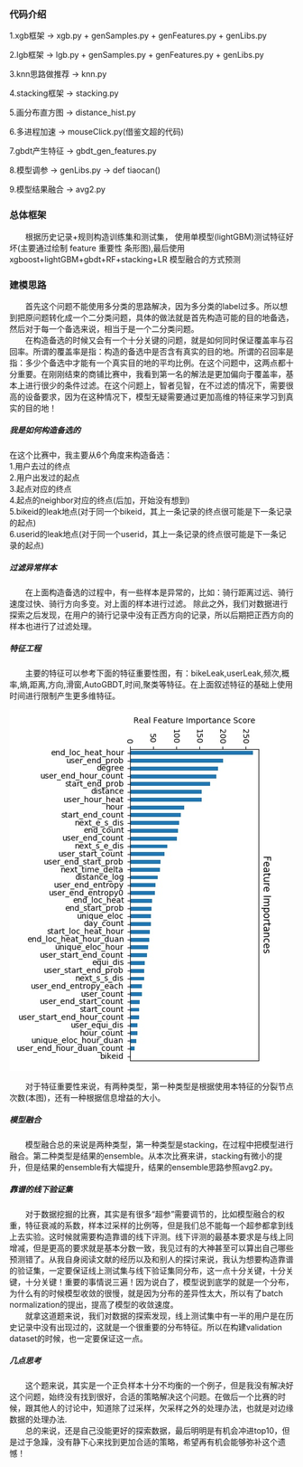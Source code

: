 ### 代码介绍
1.xgb框架 -> xgb.py + genSamples.py + genFeatures.py + genLibs.py

2.lgb框架 -> lgb.py + genSamples.py + genFeatures.py + genLibs.py

3.knn思路做推荐 -> knn.py

4.stacking框架 -> stacking.py

5.画分布直方图 -> distance_hist.py

6.多进程加速 -> mouseClick.py(借鉴文超的代码)

7.gbdt产生特征 -> gbdt_gen_features.py

8.模型调参 -> genLibs.py -> def tiaocan()

9.模型结果融合 -> avg2.py
### 总体框架
&emsp;&emsp;根据历史记录+规则构造训练集和测试集， 使用单模型(lightGBM)测试特征好坏(主要通过绘制 feature 重要性
条形图),最后使用 xgboost+lightGBM+gbdt+RF+stacking+LR 模型融合的方式预测

### 建模思路
&emsp;&emsp;首先这个问题不能使用多分类的思路解决，因为多分类的label过多。所以想到把原问题转化成一个二分类问题，具体的做法就是首先构造可能的目的地备选，然后对于每一个备选来说，相当于是一个二分类问题。 </br>
&emsp;&emsp;在构造备选的时候又会有一个十分关键的问题，就是如何同时保证覆盖率与召回率。所谓的覆盖率是指：构造的备选中是否含有真实的目的地。所谓的召回率是指：多少个备选中才能有一个真实目的地的平均比例。在这个问题中，这两点都十分重要。在刚刚结束的商铺比赛中，我看到第一名的解法是更加偏向于覆盖率，基本上进行很少的条件过滤。在这个问题上，智者见智，在不过滤的情况下，需要很高的设备要求，因为在这种情况下，模型无疑需要通过更加高维的特征来学习到真实的目的地！
##### 我是如何构造备选的
在这个比赛中，我主要从6个角度来构造备选： </br>
1.用户去过的终点 </br>
2.用户出发过的起点 </br>
3.起点对应的终点 </br>
4.起点的neighbor对应的终点(后加，开始没有想到)</br>
5.bikeid的leak地点(对于同一个bikeid，其上一条记录的终点很可能是下一条记录的起点) </br>
6.userid的leak地点(对于同一个userid，其上一条记录的终点很可能是下一条记录的起点)
##### 过滤异常样本
&emsp;&emsp;在上面构造备选的过程中，有一些样本是异常的，比如：骑行距离过远、骑行速度过快、骑行方向多变。对上面的样本进行过滤。
除此之外，我们对数据进行探索之后发现，在用户的骑行记录中没有正西方向的记录，所以后期把正西方向的样本也进行了过滤处理。
##### 特征工程
&emsp;&emsp;主要的特征可以参考下面的特征重要性图，有：bikeLeak,userLeak,频次,概率,熵,距离,方向,滑窗,AutoGBDT,时间,聚类等特征。在上面叙述特征的基础上使用时间进行限制产生更多维特征。

![](FeatureImportance.jpg)

&emsp;&emsp;对于特征重要性来说，有两种类型，第一种类型是根据使用本特征的分裂节点次数(本图)，还有一种根据信息增益的大小。
##### 模型融合
&emsp;&emsp;模型融合总的来说是两种类型，第一种类型是stacking，在过程中把模型进行融合。第二种类型是结果的ensemble。从本次比赛来讲，stacking有微小的提升，但是结果的ensemble有大幅提升，结果的ensemble思路参照avg2.py。
##### 靠谱的线下验证集
&emsp;&emsp;对于数据挖掘的比赛，其实是有很多“超参”需要调节的，比如模型融合的权重，特征衰减的系数，样本过采样的比例等，但是我们总不能每一个超参都拿到线上去实验。这时候就需要构造靠谱的线下评测。线下评测的最基本要求是与线上同增减，但是更高的要求就是基本分数一致，我见过有的大神甚至可以算出自己哪些预测错了。从我自身阅读文献的经历以及和别人的探讨来说，我认为想要构造靠谱的验证集，一定要保证线上测试集与线下验证集同分布，这一点十分关键，十分关键，十分关键！重要的事情说三遍！因为说白了，模型说到底学的就是一个分布，为什么有的时候模型收敛的很慢，就是因为分布的差异性太大，所以有了batch normalization的提出，提高了模型的收敛速度。</br>
&emsp;&emsp;就拿这道题来说，我们对数据的探索发现，线上测试集中有一半的用户是在历史记录中没有出现过的，这就是一个很重要的分布特征。所以在构建validation dataset的时候，也一定要保证这一点。
##### 几点思考
&emsp;&emsp;这个题来说，其实是一个正负样本十分不均衡的一个例子，但是我没有解决好这个问题，始终没有找到很好，合适的策略解决这个问题。在做后一个比赛的时候，跟其他人的讨论中，知道除了过采样，欠采样之外的处理办法，也就是对边缘数据的处理办法.</br>
&emsp;&emsp;总的来说，还是自己没能更好的探索数据，最后明明是有机会冲进top10，但是过于急躁，没有静下心来找到更加合适的策略，希望再有机会能够弥补这个遗憾！
